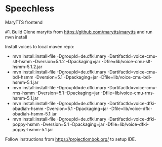 # Speechless
MaryTTS frontend

#1. Build
Clone marytts from https://github.com/marytts/marytts and run mvn install

Install voices to local maven repo:
* mvn install:install-file -DgroupId=de.dfki.mary -DartifactId=voice-cmu-slt-hsmm -Dversion=5.1.2 -Dpackaging=jar -Dfile=lib/voice-cmu-slt-hsmm-5.1.2.jar
* mvn install:install-file -DgroupId=de.dfki.mary -DartifactId=voice-cmu-bdl-hsmm -Dversion=5.1 -Dpackaging=jar -Dfile=lib/voice-cmu-bdl-hsmm-5.1.jar
* mvn install:install-file -DgroupId=de.dfki.mary -DartifactId=voice-cmu-rms-hsmm -Dversion=5.1 -Dpackaging=jar -Dfile=lib/voice-cmu-rms-hsmm-5.1.jar
* mvn install:install-file -DgroupId=de.dfki.mary -DartifactId=voice-dfki-obadiah-hsmm -Dversion=5.1 -Dpackaging=jar -Dfile=lib/voice-dfki-obadiah-hsmm-5.1.jar
* mvn install:install-file -DgroupId=de.dfki.mary -DartifactId=voice-dfki-poppy-hsmm -Dversion=5.1 -Dpackaging=jar -Dfile=lib/voice-dfki-poppy-hsmm-5.1.jar

Follow instructions from https://projectlombok.org/ to setup IDE.
